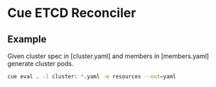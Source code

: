 # Cue ETCD Reconciler

## Example

Given cluster spec in [cluster.yaml] and members in [members.yaml] generate cluster pods.

```sh
cue eval . -l cluster: *.yaml -e resources --out=yaml
```